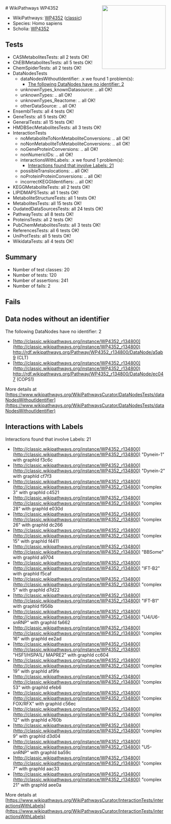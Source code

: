 <img style="float: right; width: 200px" src="https://upload.wikimedia.org/wikipedia/commons/thumb/8/83/Wplogo_with_text_500.png/640px-Wplogo_with_text_500.png" />
# WikiPathways WP4352

* WikiPathways: [WP4352](https://wikipathways.org/pathways/WP4352) ([classic](https://classic.wikipathways.org/instance/WP4352))
* Species: Homo sapiens
* Scholia: [WP4352](https://scholia.toolforge.org/wikipathways/WP4352)
## Tests
* CASMetabolitesTests: all 2 tests OK!
* ChEBIMetabolitesTests: all 5 tests OK!
* ChemSpiderTests: all 2 tests OK!
* DataNodesTests
    * dataNodesWithoutIdentifier: .x we found 1 problem(s):
        * [The following DataNodes have no identifier: 2](#d2d32fa1)
    * unknownTypes_knownDatasource: .. all OK!
    * unknownTypes: .. all OK!
    * unknownTypes_Reactome: .. all OK!
    * otherDataSource: .. all OK!
* EnsemblTests: all 4 tests OK!
* GeneTests: all 5 tests OK!
* GeneralTests: all 15 tests OK!
* HMDBSecMetabolitesTests: all 3 tests OK!
* InteractionTests
    * noMetaboliteToNonMetaboliteConversions: .. all OK!
    * noNonMetaboliteToMetaboliteConversions: .. all OK!
    * noGeneProteinConversions: .. all OK!
    * nonNumericIDs: .. all OK!
    * interactionsWithLabels: .x we found 1 problem(s):
        * [Interactions found that involve Labels: 21](#fe97a8d8)
    * possibleTranslocations: .. all OK!
    * noProteinProteinConversions: .. all OK!
    * incorrectKEGGIdentifiers: .. all OK!
* KEGGMetaboliteTests: all 2 tests OK!
* LIPIDMAPSTests: all 1 tests OK!
* MetaboliteStructureTests: all 1 tests OK!
* MetabolitesTests: all 15 tests OK!
* OudatedDataSourcesTests: all 24 tests OK!
* PathwayTests: all 8 tests OK!
* ProteinsTests: all 2 tests OK!
* PubChemMetabolitesTests: all 3 tests OK!
* ReferencesTests: all 6 tests OK!
* UniProtTests: all 5 tests OK!
* WikidataTests: all 4 tests OK!


## Summary

* Number of test classes: 20
* Number of tests: 120
* Number of assertions: 241
* Number of fails: 2

## Fails

<a name="d2d32fa1" />

## Data nodes without an identifier

The following DataNodes have no identifier: 2

* [http://classic.wikipathways.org/instance/WP4352_r134800](http://classic.wikipathways.org/instance/WP4352_r134800) http://rdf.wikipathways.org/Pathway/WP4352_r134800/DataNode/a5ab9 (CLT)
* [http://classic.wikipathways.org/instance/WP4352_r134800](http://classic.wikipathways.org/instance/WP4352_r134800) http://rdf.wikipathways.org/Pathway/WP4352_r134800/DataNode/ec047 (COPS1)


More details at [https://www.wikipathways.org/WikiPathwaysCurator/DataNodesTests/dataNodesWithoutIdentifier](https://www.wikipathways.org/WikiPathwaysCurator/DataNodesTests/dataNodesWithoutIdentifier)

<a name="fe97a8d8" />

## Interactions with Labels

Interactions found that involve Labels: 21

* [http://classic.wikipathways.org/instance/WP4352_r134800](http://classic.wikipathways.org/instance/WP4352_r134800) "Dynein-1" with graphId f3c6c
* [http://classic.wikipathways.org/instance/WP4352_r134800](http://classic.wikipathways.org/instance/WP4352_r134800) "Dynein-2" with graphId cf7f3
* [http://classic.wikipathways.org/instance/WP4352_r134800](http://classic.wikipathways.org/instance/WP4352_r134800) "complex 3" with graphId c4521
* [http://classic.wikipathways.org/instance/WP4352_r134800](http://classic.wikipathways.org/instance/WP4352_r134800) "complex 28" with graphId e030d
* [http://classic.wikipathways.org/instance/WP4352_r134800](http://classic.wikipathways.org/instance/WP4352_r134800) "complex 26" with graphId dc266
* [http://classic.wikipathways.org/instance/WP4352_r134800](http://classic.wikipathways.org/instance/WP4352_r134800) "complex 15" with graphId f4411
* [http://classic.wikipathways.org/instance/WP4352_r134800](http://classic.wikipathways.org/instance/WP4352_r134800) "BBSome" with graphId a9704
* [http://classic.wikipathways.org/instance/WP4352_r134800](http://classic.wikipathways.org/instance/WP4352_r134800) "IFT-B2" with graphId f5caf
* [http://classic.wikipathways.org/instance/WP4352_r134800](http://classic.wikipathways.org/instance/WP4352_r134800) "complex 5" with graphId d7d22
* [http://classic.wikipathways.org/instance/WP4352_r134800](http://classic.wikipathways.org/instance/WP4352_r134800) "IFT-B1" with graphId f956b
* [http://classic.wikipathways.org/instance/WP4352_r134800](http://classic.wikipathways.org/instance/WP4352_r134800) "U4/U6-snRNP" with graphId fa662
* [http://classic.wikipathways.org/instance/WP4352_r134800](http://classic.wikipathways.org/instance/WP4352_r134800) "complex 16" with graphId ee2ad
* [http://classic.wikipathways.org/instance/WP4352_r134800](http://classic.wikipathways.org/instance/WP4352_r134800) "HSF1/HSPA1L/
MAPRE2" with graphId cc604
* [http://classic.wikipathways.org/instance/WP4352_r134800](http://classic.wikipathways.org/instance/WP4352_r134800) "complex 19" with graphId af9fe
* [http://classic.wikipathways.org/instance/WP4352_r134800](http://classic.wikipathways.org/instance/WP4352_r134800) "complex 53" with graphId efeb6
* [http://classic.wikipathways.org/instance/WP4352_r134800](http://classic.wikipathways.org/instance/WP4352_r134800) "complex FOX/RFX" with graphId c56ec
* [http://classic.wikipathways.org/instance/WP4352_r134800](http://classic.wikipathways.org/instance/WP4352_r134800) "complex 12" with graphId e760b
* [http://classic.wikipathways.org/instance/WP4352_r134800](http://classic.wikipathways.org/instance/WP4352_r134800) "complex 9" with graphId d3d04
* [http://classic.wikipathways.org/instance/WP4352_r134800](http://classic.wikipathways.org/instance/WP4352_r134800) "U5-snRNP" with graphId ba59c
* [http://classic.wikipathways.org/instance/WP4352_r134800](http://classic.wikipathways.org/instance/WP4352_r134800) "complex 7" with graphId aac33
* [http://classic.wikipathways.org/instance/WP4352_r134800](http://classic.wikipathways.org/instance/WP4352_r134800) "complex 21" with graphId aee0a


More details at [https://www.wikipathways.org/WikiPathwaysCurator/InteractionTests/interactionsWithLabels](https://www.wikipathways.org/WikiPathwaysCurator/InteractionTests/interactionsWithLabels)

